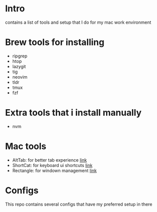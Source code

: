# Intro
contains a list of tools and setup that I do for my mac work environment

# Brew tools for installing

- ripgrep
- htop
- lazygit
- tig
- neovim
- tldr
- tmux
- fzf

# Extra tools that i install manually

- nvm

# Mac tools

- AltTab: for better tab experience [link](https://alt-tab-macos.netlify.app/)
- ShortCat: for keyboard ui shortcuts [link](https://shortcat.app/)
- Rectangle: for windown management [link](https://rectangleapp.com/)


# Configs
This repo contains several configs that have my preferred setup in there
